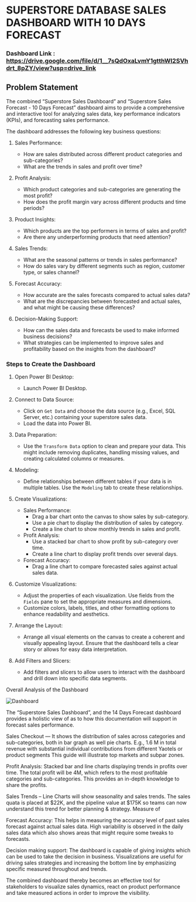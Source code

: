 
# SUPERSTORE DATABASE SALES DASHBOARD WITH 10 DAYS FORECAST

### Dashboard Link : https://drive.google.com/file/d/1__7sQdOxaLvmY1gtthWI2SVhdrt_8pZY/view?usp=drive_link

## Problem Statement

The combined “Superstore Sales Dashboard” and “Superstore Sales Forecast - 10 Days Forecast” dashboard aims to provide a comprehensive and interactive tool for analyzing sales data, key performance indicators (KPIs), and forecasting sales performance.

The dashboard addresses the following key business questions:

1. Sales Performance:
   - How are sales distributed across different product categories and sub-categories?
   - What are the trends in sales and profit over time?

2. Profit Analysis:
   - Which product categories and sub-categories are generating the most profit?
   - How does the profit margin vary across different products and time periods?

3. Product Insights:
   - Which products are the top performers in terms of sales and profit?
   - Are there any underperforming products that need attention?

4. Sales Trends:
   - What are the seasonal patterns or trends in sales performance?
   - How do sales vary by different segments such as region, customer type, or sales channel?

5. Forecast Accuracy:
   - How accurate are the sales forecasts compared to actual sales data?
   - What are the discrepancies between forecasted and actual sales, and what might be causing these differences?

6. Decision-Making Support:
   - How can the sales data and forecasts be used to make informed business decisions?
   - What strategies can be implemented to improve sales and profitability based on the insights from the dashboard?

### Steps to Create the Dashboard

1. Open Power BI Desktop:
   - Launch Power BI Desktop.

2. Connect to Data Source:
   - Click on `Get Data` and choose the data source (e.g., Excel, SQL Server, etc.) containing your superstore sales data.
   - Load the data into Power BI.

3. Data Preparation:
   - Use the `Transform Data` option to clean and prepare your data. This might include removing duplicates, handling missing values, and creating calculated columns or measures.

4. Modeling:
   - Define relationships between different tables if your data is in multiple tables. Use the `Modeling` tab to create these relationships.

5. Create Visualizations:
   - Sales Performance:
     - Drag a bar chart onto the canvas to show sales by sub-category.
     - Use a pie chart to display the distribution of sales by category.
     - Create a line chart to show monthly trends in sales and profit.
   - Profit Analysis:
     - Use a stacked bar chart to show profit by sub-category over time.
     - Create a line chart to display profit trends over several days.
   - Forecast Accuracy:
     - Drag a line chart to compare forecasted sales against actual sales data.

6. Customize Visualizations:
   - Adjust the properties of each visualization. Use fields from the `Fields` pane to set the appropriate measures and dimensions.
   - Customize colors, labels, titles, and other formatting options to enhance readability and aesthetics.

7. Arrange the Layout:
   - Arrange all visual elements on the canvas to create a coherent and visually appealing layout. Ensure that the dashboard tells a clear story or allows for easy data interpretation.

8. Add Filters and Slicers:
   - Add filters and slicers to allow users to interact with the dashboard and drill down into specific data segments.

Overall Analysis of the Dashboard

![Dashboard](https://github.com/user-attachments/assets/042dc036-e6b4-44bb-8309-be77e5a01cf0)

The “Superstore Sales Dashboard”, and the 14 Days Forecast dashboard provides a holistic view of as to how this documentation will support in forecast sales performance.

Sales Checkout — It shows the distribution of sales across categories and sub-categories, both in bar graph as well pie charts. E.g.,  1.6 M in total revenue with substantial individual contributions from different Yaotels or product segments This guide will illustrate top markets and subpar zones.

Profit Analysis: Stacked bar and line charts displaying trends in profits over time. The total profit will be 4M, which refers to the most profitable categories and sub-categories. This provides an in-depth knowledge to share the profits.

Sales Trends – Line Charts will show seasonality and sales trends. The sales quata is placed at $22K, and the pipeline value at $175K so teams can now understand this trend for better planning & strategy. Measure of 

Forecast Accuracy: This helps in measuring the accuracy level of past sales forecast against actual sales data. High variability is observed in the daily sales data which also shows areas that might require some tweaks to forecasts. 

Decision making support: The dashboard is capable of giving insights which can be used to take the decision in business. Visualizations are useful for driving sales strategies and increasing the bottom line by emphasizing specific measured throughout and trends.

 The combined dashboard thereby becomes an effective tool for stakeholders to visualize sales dynamics, react on product performance and take measured actions in order to improve the visibility.
